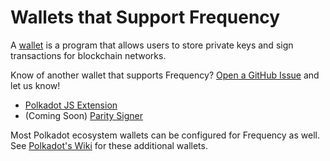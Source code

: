 # Wallets that Support Frequency

A [wallet](https://wiki.polkadot.network/docs/glossary#wallet) is a program that allows users to store private keys and sign transactions for blockchain networks.

Know of another wallet that supports Frequency?
[Open a GitHub Issue](https://github.com/LibertyDSNP/frequency-docs/issues/new/choose) and let us know!

- [Polkadot JS Extension](https://polkadot.js.org/extension/)
- (Coming Soon) [Parity Signer](https://www.parity.io/technologies/signer/)

Most Polkadot ecosystem wallets can be configured for Frequency as well. See [Polkadot's Wiki](https://wiki.polkadot.network/docs/build-wallets) for these additional wallets.
